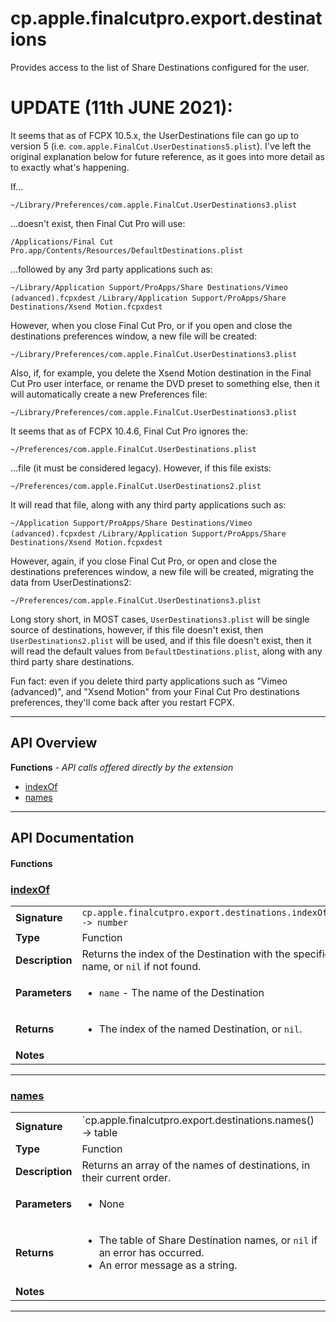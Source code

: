 # cp.apple.finalcutpro.export.destinations

Provides access to the list of Share Destinations configured for the user.

UPDATE (11th JUNE 2021):
========================

It seems that as of FCPX 10.5.x, the UserDestinations file can go up to version
5 (i.e. `com.apple.FinalCut.UserDestinations5.plist`). I've left the original
explanation below for future reference, as it goes into more detail as to
exactly what's happening.



If...

`~/Library/Preferences/com.apple.FinalCut.UserDestinations3.plist`

...doesn't exist, then Final Cut Pro will use:

`/Applications/Final Cut Pro.app/Contents/Resources/DefaultDestinations.plist`

...followed by any 3rd party applications such as:

`~/Library/Application Support/ProApps/Share Destinations/Vimeo (advanced).fcpxdest`
`/Library/Application Support/ProApps/Share Destinations/Xsend Motion.fcpxdest`

However, when you close Final Cut Pro, or if you open and close the destinations
preferences window, a new file will be created:

`~/Library/Preferences/com.apple.FinalCut.UserDestinations3.plist`

Also, if, for example, you delete the Xsend Motion destination in the Final Cut Pro
user interface, or rename the DVD preset to something else, then it will automatically
create a new Preferences file:

`~/Library/Preferences/com.apple.FinalCut.UserDestinations3.plist`

It seems that as of FCPX 10.4.6, Final Cut Pro ignores the:

`~/Preferences/com.apple.FinalCut.UserDestinations.plist`

...file (it must be considered legacy). However, if this file exists:

`~/Preferences/com.apple.FinalCut.UserDestinations2.plist`

It will read that file, along with any third party applications such as:

`~/Application Support/ProApps/Share Destinations/Vimeo (advanced).fcpxdest`
`/Library/Application Support/ProApps/Share Destinations/Xsend Motion.fcpxdest`

However, again, if you close Final Cut Pro, or open and close the destinations
preferences window, a new file will be created, migrating the data from UserDestinations2:

`~/Preferences/com.apple.FinalCut.UserDestinations3.plist`

Long story short, in MOST cases, `UserDestinations3.plist` will be single source of
destinations, however, if this file doesn't exist, then `UserDestinations2.plist`
will be used, and if this file doesn't exist, then it will read the default values
from `DefaultDestinations.plist`, along with any third party share destinations.

Fun fact: even if you delete third party applications such as "Vimeo (advanced)",
and "Xsend Motion" from your Final Cut Pro destinations preferences, they'll come
back after you restart FCPX.

---

## API Overview
**Functions** - _API calls offered directly by the extension_
 * [indexOf](#indexof)
 * [names](#names)


---

## API Documentation

#### Functions


### [indexOf](#indexof)

|                                             |                                                                                     |
| --------------------------------------------|-------------------------------------------------------------------------------------|
| **Signature**                               | `cp.apple.finalcutpro.export.destinations.indexOf(name) -> number`                                                                    |
| **Type**                                    | Function                                                                     |
| **Description**                             | Returns the index of the Destination with the specified name, or `nil` if not found.                                                                     |
| **Parameters**                              | <ul><li>`name`   - The name of the Destination</li></ul> |
| **Returns**                                 | <ul><li>The index of the named Destination, or `nil`.</li></ul>          |
| **Notes**                                   | <ul></ul> |

---


### [names](#names)

|                                             |                                                                                     |
| --------------------------------------------|-------------------------------------------------------------------------------------|
| **Signature**                               | `cp.apple.finalcutpro.export.destinations.names() -> table | nil, string`                                                                    |
| **Type**                                    | Function                                                                     |
| **Description**                             | Returns an array of the names of destinations, in their current order.                                                                     |
| **Parameters**                              | <ul><li>None</li></ul> |
| **Returns**                                 | <ul><li>The table of Share Destination names, or `nil` if an error has occurred.</li><li>An error message as a string.</li></ul>          |
| **Notes**                                   | <ul></ul> |

---

